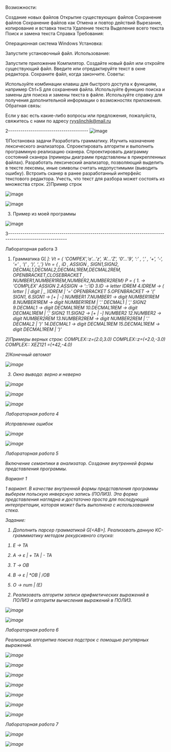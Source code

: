 
Возможности:

Создание новых файлов
Открытие существующих файлов
Сохранение файлов
Сохранение файлов как
Отмена и повтор действий
Вырезание, копирование и вставка текста
Удаление текста
Выделение всего текста
Поиск и замена текста
Справка
Требования:

Операционная система Windows
Установка:

Запустите установочный файл.
Использование:

Запустите приложение Компилятор.
Создайте новый файл или откройте существующий файл.
Введите или отредактируйте текст в окне редактора.
Сохраните файл, когда закончите.
Советы:

Используйте комбинации клавиш для быстрого доступа к функциям, например Ctrl+S для сохранения файла.
Используйте функцию поиска и замены для поиска и замены текста в файле.
Используйте справку для получения дополнительной информации о возможностях приложения.
Обратная связь:

Если у вас есть какие-либо вопросы или предложения, пожалуйста, свяжитесь с нами по адресу ryyslinchik@mail.ru






2---------------------------------------
![image](https://github.com/RYYSLIN/Lab1/assets/160394383/6f169ff5-ae3d-42df-8531-2e2a60ecf9a1)

1)Постановка задачи
Разработать грамматику.
Изучить назначение лексического анализатора. Спроектировать алгоритм и выполнить программную реализацию сканера.
Спроектировать диаграмму состояний сканера (примеры диаграмм представлены в прикрепленных файлах).
Разработать лексический анализатор, позволяющий выделить в тексте лексемы, иные символы считать недопустимыми (выводить ошибку).
Встроить сканер в ранее разработанный интерфейс текстового редактора. Учесть, что текст для разбора может состоять из множества строк.
2)Пример строк



![image](https://github.com/RYYSLIN/Lab1/assets/160394383/05a75c7a-5b33-4ecd-90b7-d8a0fb0ebf12)


![image](https://github.com/RYYSLIN/Lab1/assets/160394383/461fbc2f-4ecc-4360-938a-c8e27a5c3afa)

3) Пример из моей программы

 
 ![image](https://github.com/RYYSLIN/Lab1/assets/160394383/f1bf076b-b76b-43ba-80d4-afa790e2b418)

3----------------------------------------------------------------------------------------------------------


Лабораторная работа 3

1) Грамматика
   G[ <I> ]: 
Vt = { ‘COMPEX’,‘a’…’z’, ‘A’…’Z’, ‘0’…’9’, ‘:’ ,  ‘,’ , ‘+’, ‘-‘, ‘=’ , ‘(’ , ‘)’, ‘_’} 
Vn = { <I>, iD , ASSIGN , SIGN1,SIGN2, DECMAL1,DECMAL2,DECMAL1REM,DECMAL2REM, OPENBRACKET,CLOSEBRACKET , NUMBER1,NUMBER1REM,NUMBER2,NUMBER2REM} 
P = { 
1.<I> → ‘COMPLEX’ ASSIGN 
2.ASSIGN → ‘::’ID 
3.ID -> letter IDREM
4.IDREM -> ( letter | | digit | _ )IDREM | '=' OPENBRACKET 
5.OPENBRACKET → ‘(’  SIGN1,
6.SIGN1 -> [+ | -] NUMBER1
7.NUMBER1 -> digit NUMBER1REM 
8.NUMBER1REM -> digit NUMBER1REM | '.' DECMAL1 | ',' SIGN2
9.DECMAL1 → digit  DECMAL1REM
10.DECMAL1REM -> digit DECMAL1REM | ',' SIGN2
11.SIGN2 -> [+ | -] NUMBER2
12.NUMBER2 -> digit NUMBER2REM 
13.NUMBER2REM -> digit NUMBER2REM | '.' DECMAL2 | ')'
14.DECMAL1 → digit  DECMAL1REM
15.DECMAL1REM -> digit DECMAL1REM | ')'


2)Примеры верных строк:
COMPLEX::z=(2.0,3.0)
COMPLEX::z=(+2.0,-3.0)
COMPLEX:: XEZ121 =(+42,-4.0)

2)Конечный автомат




![image](https://github.com/RYYSLIN/Lab1/assets/160394383/256a4a2b-21f5-47fc-b749-3cd4a937b004)


3) Окно вывода: верно и неверно



![image](https://github.com/RYYSLIN/Lab1/assets/160394383/59e1e6d9-2ff1-47ce-a965-70b99fc820ba)



![image](https://github.com/RYYSLIN/Lab1/assets/160394383/809894ed-162c-483c-a9a3-2576a5d274bb)




![image](https://github.com/RYYSLIN/Lab1/assets/160394383/7c627b31-6448-46ae-a49f-116eaaf4cc5a)




Лабораторная работа 4



Исправление ошибок


![image](https://github.com/RYYSLIN/Lab1/assets/160394383/804fac7b-5ce3-49db-af6b-4025cd34fca4)



![image](https://github.com/RYYSLIN/Lab1/assets/160394383/22989293-0204-433f-a161-8d689183aac7)




Лабораторная работа 5




Включение семантики в анализатор. Создание внутренней формы представления программы.


Вариант 1



1 вариант. В качестве внутренней формы представления программы выберем польскую инверсную запись (ПОЛИЗ). Эта форма представления наглядна и достаточно проста для последующей интерпретации, которая может быть выполнена с использованием стека.

Задание:

1) Дополнить парсер грамматикой G[<АВ>]. Реализовать данную КС-граммматику методом рекурсивного спуска:

1. E → TA 

2. A → ε | + TA | - TA 

3. T → ОВ 

4. В → ε | *ОВ | /ОВ 

5. О → num | (E) 

2) Реализовать алгоритм записи арифметических выражений в ПОЛИЗ и алгоритм вычисления выражений в ПОЛИЗ.


![image](https://github.com/RYYSLIN/Lab1/assets/160394383/7c38989b-9852-40c0-80ed-1dfd0533ae42)




![image](https://github.com/RYYSLIN/Lab1/assets/160394383/f189562f-c46d-43ac-b32a-2fc76c6ef320)



Лабораторная работа 6


Реализация алгоритма поиска подстрок с помощью регулярных выражений.



![image](https://github.com/RYYSLIN/Lab1/assets/160394383/ca842a70-dfdb-4014-9e92-100f87880956)



![image](https://github.com/RYYSLIN/Lab1/assets/160394383/82ce7f2c-c9e0-4f51-a6ef-2edd678423f6)



![image](https://github.com/RYYSLIN/Lab1/assets/160394383/9de5bec0-3334-487a-aa2b-4d79b79fb954)



![image](https://github.com/RYYSLIN/Lab1/assets/160394383/43ef28e5-f347-4caf-92bf-0fa7f27035fa)



![image](https://github.com/RYYSLIN/Lab1/assets/160394383/ed5db92f-b0e1-4dab-9e84-c18a1b20c152)



![image](https://github.com/RYYSLIN/Lab1/assets/160394383/9d0d7e12-9d8f-49f6-9940-6a9ee77fc0e0)



![image](https://github.com/RYYSLIN/Lab1/assets/160394383/fc1018bc-f7c4-418a-8caa-c6af66637361)





Лабораторная  работа 7




![image](https://github.com/RYYSLIN/Lab1/assets/160394383/bdb16758-d2fa-4841-aefd-35f9b55b1e5b)




![image](https://github.com/RYYSLIN/Lab1/assets/160394383/fa065056-c5cb-4397-8d44-32e682e9c62b)





